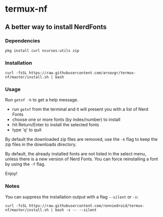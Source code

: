 # termux-nf

## A better way to install NerdFonts

### Dependencies

```
pkg install curl ncurses-utils zip
```

### Installation

```
curl -fsSL https://raw.githubusercontent.com/arnavgr/termux-nf/master/install.sh | bash
```

### Usage

Run `getnf -h` to get a help message.

- run `getnf` from the terminal and it will present you with a list of Nerd Fonts
- choose one or more fonts (by index/number) to install
- hit Return/Enter to install the selected fonts
- type 'q' to quit

By default the downloaded zip files are removed,
use the `-k` flag to keep the zip files in the downloads directory.

By default, the already installed fonts are not listed in the select menu,
unless there is a new version of Nerd Fonts.
You can force reinstalling a font by using the `-f` flag.

Enjoy!

### Notes

You can suppress the installation output with a flag `--silent` or `-s`:
```
curl -fsSL https://raw.githubusercontent.com/ronniedroid/termux-nf/master/install.sh | bash -s -- --silent
```
